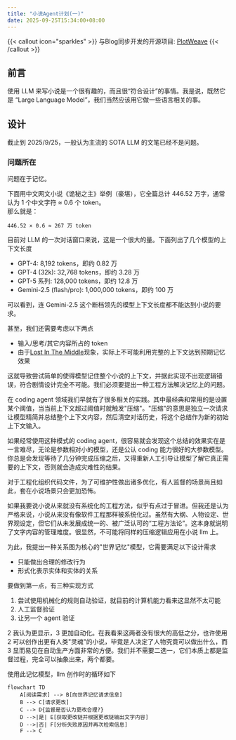 ```yaml
---
title: "小说Agent计划(一)"
date: 2025-09-25T15:34:00+08:00
---
```


{{< callout icon="sparkles" >}}
  与Blog同步开发的开源项目: [PlotWeave](https://github.com/shadow3aaa/PlotWeave)
{{< /callout >}}

## 前言

使用 LLM 来写小说是一个很有趣的，而且很“符合设计”的事情。我是说，既然它是 “Large Language Model”，我们当然应该用它做一些语言相关的事。

<!--more-->

## 设计

截止到 2025/9/25，一般认为主流的 SOTA LLM 的文笔已经不是问题。

### 问题所在

问题在于记忆。

下面用中文网文小说《诡秘之主》举例（豪堪），它全篇总计 446.52 万字，通常认为 1 个中文字符 ≈ 0.6 个 token。  
那么就是：

`446.52 × 0.6 ≈ 267 万 token`

目前对 LLM 的一次对话窗口来说，这是一个很大的量。下面列出了几个模型的上下文长度

- GPT-4: 8,192 tokens，即约 0.82 万
- GPT-4 (32k): 32,768 tokens，即约 3.28 万
- GPT-5 系列: 128,000 tokens，即约 12.8 万
- Gemini-2.5 (flash/pro): 1,000,000 tokens，即约 100 万

可以看到，连 Gemini-2.5 这个断档领先的模型上下文长度都不能达到小说的要求。

甚至，我们还需要考虑以下两点

- 输入/思考/其它内容所占的 token
- 由于[Lost In The Middle](https://arxiv.org/abs/2307.03172)现象，实际上不可能利用完整的上下文达到预期记忆效果

这就导致尝试简单的使得模型记住整个小说的上下文，并据此实现不出现逻辑错误，符合剧情设计完全不可能。我们必须要提出一种工程方法解决记忆上的问题。

在 coding agent 领域我们早就有了很多相关的实践。其中最经典和常用的是设置某个阈值，当当前上下文超过阈值时就触发"压缩"。"压缩"的意思是独立一次请求让模型精简并总结整个上下文内容，然后清空对话历史，将这个总结作为新的初始上下文输入。

如果经常使用这种模式的 coding agent，很容易就会发现这个总结的效果实在是一言难尽，无论是参数相对小的模型，还是公认 coding 能力很好的大参数模型。你总是会发现等待了几分钟完成压缩之后，又得重新人工引导让模型了解它真正需要的上下文，否则就会造成灾难性的结果。

对于工程化组织代码文件，为了可维护性做出诸多优化，有人监督的场景尚且如此，套在小说场景只会更加恐怖。

如果我要说小说从来就没有系统化的工程方法，似乎有点过于冒进。但我还是认为严格来说，小说从来没有像软件工程那样被系统化过。虽然有大纲、人物设定、世界观设定，但它们从未发展成统一的、被广泛认可的“工程方法论”。这本身就说明了文字内容的管理难度。很显然，不可能将同样的压缩逻辑应用在小说 llm 上。

为此，我提出一种关系图为核心的"世界记忆"模型，它需要满足以下设计需求

- 只能做出合理的修改行为
- 形式化表示实体和实体的关系

要做到第一点，有三种实现方式

1. 尝试使用机械化的规则自动验证，就目前的计算机能力看来这显然不太可能
2. 人工监督验证
3. 让另一个 agent 验证

2 我认为更显示，3 更加自动化。在我看来这两者没有很大的高低之分，也许使用 2 可以创作出更有人类"灵魂"的小说，毕竟是人决定了人物究竟可以做出什么，而 3 显而易见在自动生产方面非常的方便。我们并不需要二选一，它们本质上都是监督过程，完全可以抽象出来，两个都要。

使用此记忆模型，llm 创作时的循环如下

```mermaid
flowchart TD
    A[阅读需求] --> B[向世界记忆请求信息]
    B --> C[请求更改]
    C --> D{监督是否认为更改合理?}
    D -->|是| E[获取更改链并根据更改链输出文字内容]
    D -->|否| F[分析失败原因并再次检索信息]
    F --> C
```
